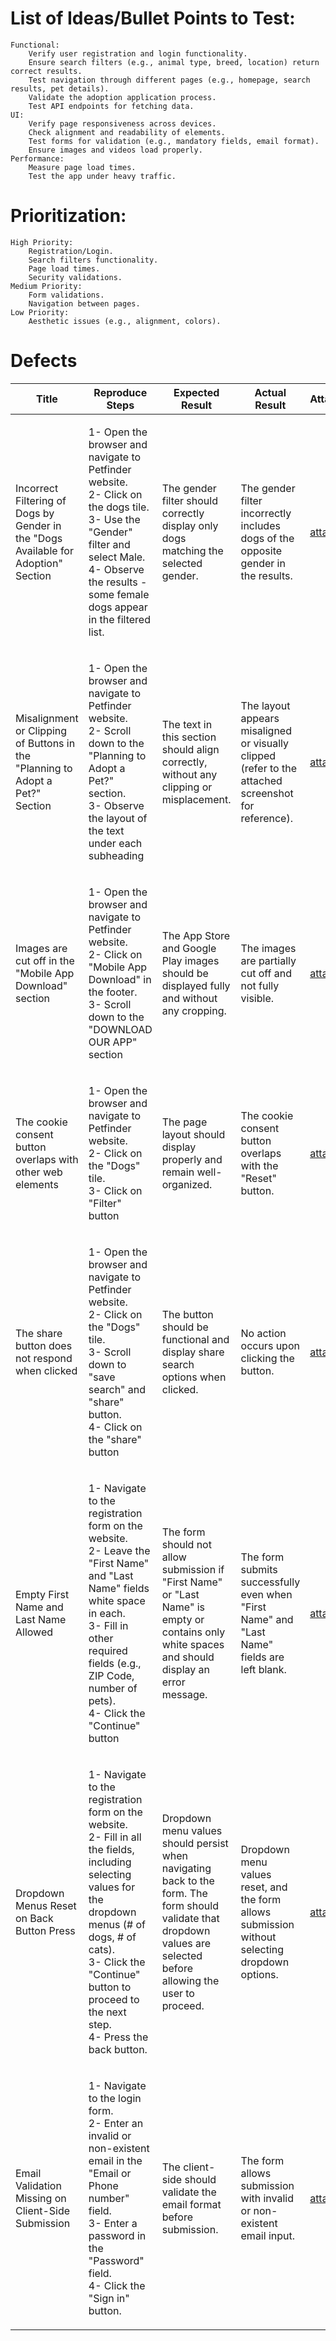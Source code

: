 # List of Ideas/Bullet Points to Test:

    Functional:
        Verify user registration and login functionality.
        Ensure search filters (e.g., animal type, breed, location) return correct results.
        Test navigation through different pages (e.g., homepage, search results, pet details).
        Validate the adoption application process.
        Test API endpoints for fetching data.
    UI:
        Verify page responsiveness across devices.
        Check alignment and readability of elements.
        Test forms for validation (e.g., mandatory fields, email format).
        Ensure images and videos load properly.
    Performance:
        Measure page load times.
        Test the app under heavy traffic.

# Prioritization:

    High Priority:
        Registration/Login.
        Search filters functionality.
        Page load times.
        Security validations.
    Medium Priority:
        Form validations.
        Navigation between pages.
    Low Priority:
        Aesthetic issues (e.g., alignment, colors).

# Defects

<table>
  <thead>
    <tr>
      <th>Title</th>
      <th>Reproduce Steps</th>
      <th>Expected Result</th>
      <th>Actual Result</th>
      <th>Attachments</th>
      <th>Severity</th>
      <th>Priority</th>
      <th>Environment</th>
    </tr>
  </thead>
  <tbody>
      <tr>
      <td>Incorrect Filtering of Dogs by Gender in the "Dogs Available for Adoption" Section</td>
      <td>
        <p> 1- Open the browser and navigate to Petfinder website. <br> 2- Click on the dogs tile. <br> 3- Use the "Gender" filter and select Male. <br> 4- Observe the results - some female dogs appear in the filtered list.
      </td>
      <td>The gender filter should correctly display only dogs matching the selected gender.</td>
      <td>The gender filter incorrectly includes dogs of the opposite gender in the results.</td>
      <td>
          <a href="./images/1.jpeg"  target="_blank"> attachment </a>
      </td>
      <td>Critical</td>
      <td>High</td>
      <td>Website Desktop</td>
    </tr>
    <tr>
      <td>Misalignment or Clipping of Buttons in the "Planning to Adopt a Pet?" Section</td>
      <td>
        <p> 1- Open the browser and navigate to Petfinder website. <br> 2- Scroll down to the "Planning to Adopt a Pet?" section. <br> 3- Observe the layout of the text under each subheading
      </td>
      <td>The text in this section should align correctly, without any clipping or misplacement.</td>
      <td>The layout appears misaligned or visually clipped (refer to the attached screenshot for reference).</td>
      <td>
          <a href="./images/2.jpeg"  target="_blank"> attachment </a>
      </td>
      <td>Low</td>
      <td>Low</td>
      <td>Website Desktop</td>
    </tr>
    <tr>
      <td>Images are cut off in the "Mobile App Download" section</td>
      <td>
        <p> 1- Open the browser and navigate to Petfinder website. <br> 2- Click on "Mobile App Download" in the footer. <br> 3- Scroll down to the "DOWNLOAD OUR APP" section
      </td>
      <td>The App Store and Google Play images should be displayed fully and without any cropping.</td>
      <td>The images are partially cut off and not fully visible.</td>
      <td>
          <a href="./images/3.jpeg"  target="_blank"> attachment </a>
      </td>
      <td>Low</td>
      <td>Medium</td>
      <td>Website Desktop</td>
    </tr>
    <tr>
      <td>The cookie consent button overlaps with other web elements</td>
      <td>
        <p> 1- Open the browser and navigate to Petfinder website. <br> 2- Click on the "Dogs" tile. <br> 3- Click on "Filter" button
      </td>
      <td>The page layout should display properly and remain well-organized.</td>
      <td>The cookie consent button overlaps with the "Reset" button.</td>
      <td>
          <a href="./images/4.jpeg"  target="_blank"> attachment </a>
      </td>
      <td>Medium</td>
      <td>Medium</td>
      <td>Website Mobile</td>
    </tr>
    <tr>
      <td>The share button does not respond when clicked</td>
      <td>
        <p> 1- Open the browser and navigate to Petfinder website. <br> 2- Click on the "Dogs" tile. <br> 3- Scroll down to "save search" and "share" button. <br> 4- Click on the "share" button
      </td>
      <td>The button should be functional and display share search options when clicked.</td>
      <td>No action occurs upon clicking the button.</td>
      <td>
          <a href="./images/5.jpeg"  target="_blank"> attachment </a>
      </td>
      <td>High</td>
      <td>High</td>
      <td>Website Mobile</td>
    </tr>
    <tr>
      <td>Empty First Name and Last Name Allowed</td>
      <td>
        <p> 1- Navigate to the registration form on the website. <br> 2- Leave the "First Name" and "Last Name" fields white space in each. <br> 3- Fill in other required fields (e.g., ZIP Code, number of pets). <br> 4- Click the "Continue" button
      </td>
      <td>The form should not allow submission if "First Name" or "Last Name" is empty or contains only white spaces and should display an error message.</td>
      <td>The form submits successfully even when "First Name" and "Last Name" fields are left blank.</td>
      <td>
          <a href="./images/6.jpeg"  target="_blank"> attachment </a>
      </td>
      <td>Medium</td>
      <td>High</td>
      <td>Website Desktop</td>
    </tr>
    <tr>
      <td>Dropdown Menus Reset on Back Button Press</td>
      <td>
        <p> 1- Navigate to the registration form on the website. <br> 2- Fill in all the fields, including selecting values for the dropdown menus (# of dogs, # of cats). <br> 3- Click the "Continue" button to proceed to the next step. <br> 4- Press the back button.
      </td>
      <td>Dropdown menu values should persist when navigating back to the form. The form should validate that dropdown values are selected before allowing the user to proceed.</td>
      <td>Dropdown menu values reset, and the form allows submission without selecting dropdown options.</td>
      <td>
          <a href="./images/7.jpeg"  target="_blank"> attachment </a>
      </td>
      <td>High</td>
      <td>Medium</td>
      <td>Website Desktop</td>
    <tr>
      <td>Email Validation Missing on Client-Side Submission</td>
      <td>
        <p> 1- Navigate to the login form. <br> 2- Enter an invalid or non-existent email in the "Email or Phone number" field. <br> 3- Enter a password in the "Password" field. <br> 4- Click the "Sign in" button.
      </td>
      <td>The client-side should validate the email format before submission.</td>
      <td>The form allows submission with invalid or non-existent email input.</td>
      <td>
          <a href="./images/8.jpeg"  target="_blank"> attachment </a>
      </td>
      <td>Medium</td>
      <td>High</td>
      <td>Website Desktop</td>
    </tr>
    </tr>
  </tbody>
</table>
